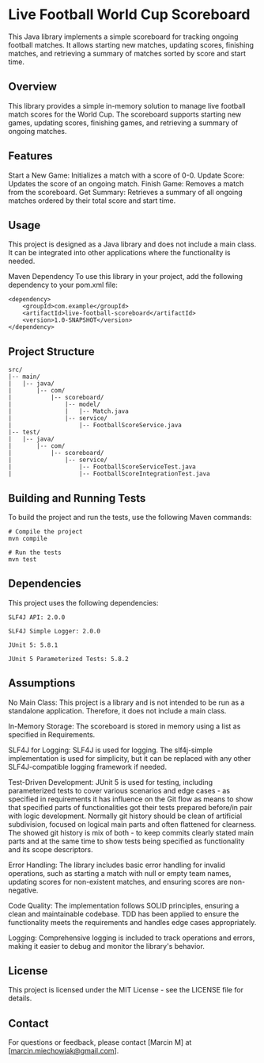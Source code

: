 # Live Football World Cup Scoreboard

This Java library implements a simple scoreboard for tracking ongoing football matches. It allows starting new matches, updating scores, finishing matches, and retrieving a summary of matches sorted by score and start time.

## Overview
This library provides a simple in-memory solution to manage live football match scores for the World Cup. The scoreboard supports starting new games, updating scores, finishing games, and retrieving a summary of ongoing matches.

## Features
Start a New Game: Initializes a match with a score of 0-0.
Update Score: Updates the score of an ongoing match.
Finish Game: Removes a match from the scoreboard.
Get Summary: Retrieves a summary of all ongoing matches ordered by their total score and start time.

## Usage
This project is designed as a Java library and does not include a main class. It can be integrated into other applications where the functionality is needed.

Maven Dependency
To use this library in your project, add the following dependency to your pom.xml file:
```
<dependency>
    <groupId>com.example</groupId>
    <artifactId>live-football-scoreboard</artifactId>
    <version>1.0-SNAPSHOT</version>
</dependency>
```

## Project Structure

```
src/
|-- main/
|   |-- java/
|       |-- com/
|           |-- scoreboard/
|               |-- model/
|               |   |-- Match.java
|               |-- service/
|                   |-- FootballScoreService.java
|-- test/
|   |-- java/
|       |-- com/
|           |-- scoreboard/
|               |-- service/
|                   |-- FootballScoreServiceTest.java
|                   |-- FootballScoreIntegrationTest.java

```

## Building and Running Tests
To build the project and run the tests, use the following Maven commands:

```
# Compile the project
mvn compile

# Run the tests
mvn test
```

## Dependencies
This project uses the following dependencies:

`SLF4J API: 2.0.0`

`SLF4J Simple Logger: 2.0.0`

`JUnit 5: 5.8.1`

`JUnit 5 Parameterized Tests: 5.8.2`


## Assumptions
No Main Class: This project is a library and is not intended to be run as a standalone application. Therefore, it does not include a main class.

In-Memory Storage: The scoreboard is stored in memory using a list as specified in Requirements.

SLF4J for Logging: SLF4J is used for logging. The slf4j-simple implementation is used for simplicity, but it can be replaced with any other SLF4J-compatible logging framework if needed.

Test-Driven Development: JUnit 5 is used for testing, including parameterized tests to cover various scenarios and edge cases - as specified in requirements it has influence on the Git flow 
as means to show that specified parts of functionalities got their tests prepared before/in pair with logic development. Normally git history should be clean of artificial subdivision, 
focused on logical main parts and often flattened for clearness. The showed git history is mix of both - to keep commits clearly stated main parts and at the same time to show tests being specified as functionality and its scope descriptors.

Error Handling: The library includes basic error handling for invalid operations, such as starting a match with null or empty team names, updating scores for non-existent matches, and ensuring scores are non-negative.

Code Quality: The implementation follows SOLID principles, ensuring a clean and maintainable codebase. TDD has been applied to ensure the functionality meets the requirements and handles edge cases appropriately.

Logging: Comprehensive logging is included to track operations and errors, making it easier to debug and monitor the library's behavior.


## License
This project is licensed under the MIT License - see the LICENSE file for details.

## Contact
For questions or feedback, please contact [Marcin M] at [marcin.miechowiak@gmail.com].